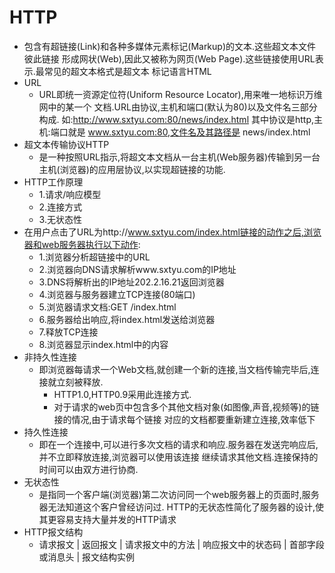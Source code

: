 # HTTP
 - 包含有超链接(Link)和各种多媒体元素标记(Markup)的文本.这些超文本文件彼此链接
 形成网状(Web),因此又被称为网页(Web Page).这些链接使用URL表示.最常见的超文本格式是超文本
 标记语言HTML
 - URL
    - URL即统一资源定位符(Uniform Resource Locator),用来唯一地标识万维网中的某一个
    文档.URL由协议,主机和端口(默认为80)以及文件名三部分构成.
    如:http://www.sxtyu.com:80/news/index.html
    其中协议是http,主机:端口就是 www.sxtyu.com:80,文件名及其路径是 news/index.html
 - 超文本传输协议HTTP
    - 是一种按照URL指示,将超文本文档从一台主机(Web服务器)传输到另一台主机(浏览器)的应用层协议,以实现超链接的功能.
 - HTTP工作原理
    - 1.请求/响应模型
    - 2.连接方式
    - 3.无状态性
 - 在用户点击了URL为http://www.sxtyu.com/index.html链接的动作之后,浏览器和web服务器执行以下动作:
    - 1.浏览器分析超链接中的URL
    - 2.浏览器向DNS请求解析www.sxtyu.com的IP地址
    - 3.DNS将解析出的IP地址202.2.16.21返回浏览器
    - 4.浏览器与服务器建立TCP连接(80端口)
    - 5.浏览器请求文档:GET /index.html
    - 6.服务器给出响应,将index.html发送给浏览器
    - 7.释放TCP连接
    - 8.浏览器显示index.html中的内容
 - 非持久性连接
    - 即浏览器每请求一个Web文档,就创建一个新的连接,当文档传输完毕后,连接就立刻被释放.
        - HTTP1.0,HTTP0.9采用此连接方式.
        - 对于请求的web页中包含多个其他文档对象(如图像,声音,视频等)的链接的情况,由于请求每个链接
        对应的文档都要重新建立连接,效率低下
 - 持久性连接
    - 即在一个连接中,可以进行多次文档的请求和响应.服务器在发送完响应后,并不立即释放连接,浏览器可以使用该连接
    继续请求其他文档.连接保持的时间可以由双方进行协商.
 - 无状态性
    - 是指同一个客户端(浏览器)第二次访问同一个web服务器上的页面时,服务器无法知道这个客户曾经访问过.
    HTTP的无状态性简化了服务器的设计,使其更容易支持大量并发的HTTP请求
 - HTTP报文结构
    - 请求报文 | 返回报文 | 请求报文中的方法 | 响应报文中的状态码 | 首部字段或消息头 | 报文结构实例
    